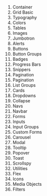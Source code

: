 1. Container
2. Grid Basic
3. Typography
4. Colors
5. Tables
6. Images
7. Jumbotron
8. Alerts
9. Buttons
10. Button Groups
11. Badges
12. Progress Bars
13. Snippers
14. Pagination
15. Pagination
16. List Groups
17. Cards
18. Dropdowns
19. Collapse
20. Navs
21. Navbar
22. Forms
23. Inputs
24. Input Groups
25. Custom Forms
26. Carousel
27. Modal
28. Tooltip
29. Popover
30. Toast
31. Scrollspy
32. Utilities
33. Flex
34. Icons
35. Media Objects
36. Filters
